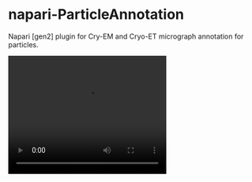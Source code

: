 # napari-ParticleAnnotation
Napari [gen2] plugin for Cry-EM and Cryo-ET micrograph annotation for particles.


<video width="320" height="240" controls>
  <source src="resources/video.mp4" type="video/mp4">
  Your browser does not support the video tag.
</video>